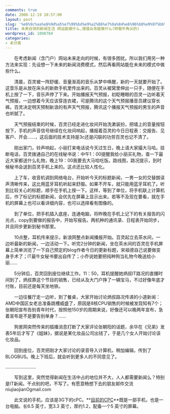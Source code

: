 ```yaml
---
comments: true
date: 2006-12-19 10:57:00
layout: post
slug: '%e6%9c%aa%e6%9d%a5%e7%99%bd%e9%a2%86%e7%9a%84%e6%96%b0%e9%97%bb%e7%94%9f%e6%b4%bb-%e7%bd%91%e7%ab%99%e8%83%bd%e5%81%9a%e4%bb%80%e4%b9%88%2c%e5%a2%9e%e5%80%bc%e4%b8%9a%e5%8a%a1%e8%83%bd%e5%81%9a%e4%bb%'
title: 未来白领的新闻生活 网站能做什么,增值业务能做什么(转载牛角尖的)
wordpress_id: 1098784
categories:
- 未分类
---
```


　　在考虑新闻（含门户）网站未来走向的时候，有很多困扰。所以我们用另一种方法来实现：先设想一下未来的新闻消费模式，然后再看网站能在未来的模式中做些什么。







　　清晨，百灵被一阵舒缓、音量渐高的音乐从梦中唤醒，新的一天就要开始了。这音乐是从放在床头的新款手机里传出来的。百灵从被窝里伸出一只手，随便在手机上按了一下，音乐声停了下来。开始播报天气预报，初眨睡眼的百灵一边听着天气预报，一边想着今天应该穿连衣裙，可是腾讯的这个天气预报播音员建议穿长裤。百灵决定明天预制新浪的有声天气预报，腾讯这个播报天气预报的男生的声音也听腻了。




　　天气预报结束的时候，百灵已经走进化妆间开始洗漱装扮，把墙上的音量按钮按下，手机的声音信号继续在化妆间响起，播报着百灵的今日日程表：交报告、见客户、开会……，这后面的技术支持是3c还是闪联的功劳百灵也记不清了。




　　刚出家门，铃声响起，小丽打来电话说今天过生日，晚上请大家撮大马哈。挂断电话，百灵拨通自己的在线秘书说：中午1：00提醒我给小丽买礼物，查一下最近大家都送什么礼物，晚上19：00我要去大马哈吃饭。路线图，路况提示，到时候秘书会送到百灵手机上来的。这点还比较人性化。




　　上了车，收音机调到网络电台，开始听今天的标题新闻，一男一女的交替朗读声清晰传来，这比用蓝牙耳机听起来舒服。如果不开车，就只能用蓝牙耳机了。听到比较关心的标题，顺手在手机上按一下。这样，等到了单位，将手机联上计算机后，作了标记的标题新闻，会优先在屏幕上显示出来。若等不及现在要看，就在手机的屏幕上也可以看详细内容，也可以选择看有图像的。




　　到了单位，把手机插入底座，连通电脑，将昨晚在手机上记下的有关报告的闪光点，copy到要做的报告中，开始写报告。两机种的通讯录、日程表开始同步，并且同步更新到秘书那里。




　　10点整，耳机传来提示，新浪网整点新闻播报开始。百灵起立去茶水间，一边听最新的新闻，一边活动一下。听完2分钟的新闻，坐在茶水间的百灵在手机屏幕上简单浏览了一下自己预定的blog作者今日的更新标题，宋祖德自己说要做变身手术了；IT最牛女秘书要出自传了；小乔说她要把纯种狗当礼物今晚送给小丽……




　　5分钟后，百灵回到座位继续工作。11：50，耳机提醒她炳叔IT路况的直播时间到了，炳叔靠这个节目的销售，已经从及大门户挣了一辆宝马，不过好像年底才付账，目前还是每天坐地铁。




　　一边往餐厅走一边听，到了餐桌，大家开始讨论炳叔路况传递的小道新闻：AMD中国区女老总准备跳槽威盛了，原因是8核CPU销售的时候被发现知有7个；张朝阳宣布告别青年时代，按照他150岁的周期来说，好像还可以晚两年宣布，急着宣布是不是要告别单身？……




　　狗崽网突然传来的插播消息打断了大家评论张朝阳的话题，余华在《兄弟》发表5年后才写了《姐妹》，据说是某化妆品公司出钱了，于是几个女人开始讨论该化妆品。




　　回到座位，百灵把刚才大家讨论的录音导入计算机，稍加编辑，传到了BLOGBUS。晚上下班后，就会听到更多人的不同意见了。




……………………




　　写到这里，突然觉得新闻在生活中占的地位并不大，人人都需要新闻么？特别是IT新闻。干点别的吧，不写了。有愿意畅想下去的朋友邮件交流niujiaojianOgmail.com




　　此文说的手机，应该是3G下的cPC。**[目前的CPC](http://www.beareyes.com.cn/2/lib/200512/19/20051219070.htm)**既是一部手机，也是一台电脑。长6.5 英寸，宽3.3 英寸，厚约1.2，配备一个5 英寸的屏幕。　  




